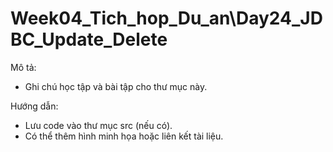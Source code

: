# Week04_Tich_hop_Du_an\Day24_JDBC_Update_Delete

Mô tả:
- Ghi chú học tập và bài tập cho thư mục này.

Hướng dẫn:
- Lưu code vào thư mục src (nếu có).
- Có thể thêm hình minh họa hoặc liên kết tài liệu.
